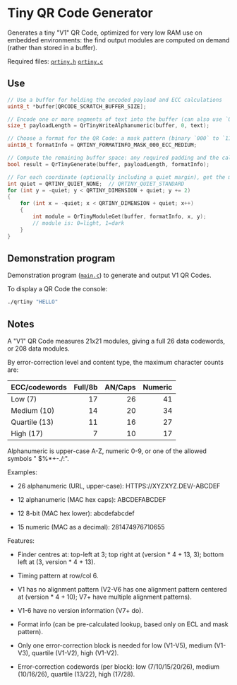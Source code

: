 # Tiny QR Code Generator

Generates a tiny "V1" QR Code, optimized for very low RAM use on embedded environments: the find output modules are computed on demand (rather than stored in a buffer).

Required files: [`qrtiny.h`](qrtiny.h) [`qrtiny.c`](qrtiny.c)

## Use

```c
// Use a buffer for holding the encoded payload and ECC calculations
uint8_t *buffer[QRCODE_SCRATCH_BUFFER_SIZE];
```

```c
// Encode one or more segments of text into the buffer (can also use `QrTinyWriteNumeric` or `QrTinyWrite8Bit`).
size_t payloadLength = QrTinyWriteAlphanumeric(buffer, 0, text);
```

```c
// Choose a format for the QR Code: a mask pattern (binary `000` to `111`) and an error correction level (`LOW`, `MEDIUM`, `QUARTILE`, `HIGH`).
uint16_t formatInfo = QRTINY_FORMATINFO_MASK_000_ECC_MEDIUM;
```

```c
// Compute the remaining buffer space: any required padding and the calculated error-correction information
bool result = QrTinyGenerate(buffer, payloadLength, formatInfo);
```

```c
// For each coordinate (optionally including a quiet margin), get the module at the given coordinate
int quiet = QRTINY_QUIET_NONE;  // QRTINY_QUIET_STANDARD
for (int y = -quiet; y < QRTINY_DIMENSION + quiet; y += 2)
{
    for (int x = -quiet; x < QRTINY_DIMENSION + quiet; x++)
    {
        int module = QrTinyModuleGet(buffer, formatInfo, x, y);
        // module is: 0=light, 1=dark
    }
}
```


## Demonstration program

Demonstration program ([`main.c`](main.c)) to generate and output V1 QR Codes.

To display a QR Code the console:

```bash
./qrtiny "HELLO"
```


## Notes

A "V1" QR Code measures 21x21 modules, giving a full 26 data codewords, or 208 data modules.  

By error-correction level and content type, the maximum character counts are:

| ECC/codewords  |  Full/8b |  AN/Caps |  Numeric |
|:---------------|---------:|---------:|---------:|
| Low (7)        |       17 |       26 |       41 |
| Medium (10)    |       14 |       20 |       34 |
| Quartile (13)  |       11 |       16 |       27 |
| High (17)      |        7 |       10 |       17 |

Alphanumeric is upper-case A-Z, numeric 0-9, or one of the allowed symbols " $%*+-./:".

Examples:

* 26 alphanumeric (URL, upper-case): HTTPS://XYZXYZ.DEV/-ABCDEF

* 12 alphanumeric (MAC hex caps):    ABCDEFABCDEF

* 12 8-bit (MAC hex lower):          abcdefabcdef

* 15 numeric (MAC as a decimal):     281474976710655


Features:

* Finder centres at: top-left at 3; top right at (version * 4 + 13, 3); bottom left at (3, version * 4 + 13).

* Timing pattern at row/col 6.

* V1 has no alignment pattern (V2-V6 has one alignment pattern centered at (version * 4 + 10); V7+ have multiple alignment patterns).

* V1-6 have no version information (V7+ do).

* Format info (can be pre-calculated lookup, based only on ECL and mask pattern).

* Only one error-correction block is needed for low (V1-V5), medium (V1-V3), quartile (V1-V2), high (V1-V2).

* Error-correction codewords (per block): low (7/10/15/20/26), medium (10/16/26), quartile (13/22), high (17/28).



